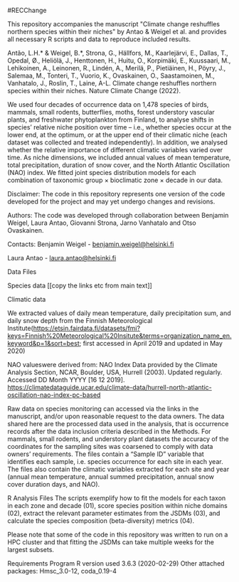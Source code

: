 #RECChange

This repository accompanies the manuscript "Climate change reshuffles northern species within their niches" by Antao & Weigel et al. and provides all necessary R scripts and data to reproduce included results.

Antão, L.H.* & Weigel, B.*, Strona, G., Hällfors, M., Kaarlejärvi, E., Dallas, T., Opedal, Ø., Heliölä, J., Henttonen, H., Huitu, O., Korpimäki, E., Kuussaari, M., Lehikoinen, A., Leinonen, R., Lindén, A., Merilä, P., Pietiäinen, H., Pöyry, J., Salemaa, M., Tonteri, T., Vuorio, K., Ovaskainen, O., Saastamoinen, M., Vanhatalo, J., Roslin, T., Laine, A-L. Climate change reshuffles northern species within their niches. Nature Climate Change (2022).


We used four decades of occurrence data on 1,478 species of birds, mammals, small rodents, butterflies, moths, forest understory vascular plants, and freshwater phytoplankton from Finland, to analyse shifts in species’ relative niche position over time – i.e., whether species occur at the lower end, at the optimum, or at the upper end of their climatic niche (each dataset was collected and treated independently). In addition, we analysed whether the relative importance of different climatic variables varied over time. As niche dimensions, we included annual values of mean temperature, total precipitation, duration of snow cover, and the North Atlantic Oscillation (NAO) index. We fitted joint species distribution models for each combination of taxonomic group × bioclimatic zone × decade in our data.

Disclaimer: The code in this repository represents one version of the code developed for the project and may yet undergo changes and revisions.

Authors: The code was developed through collaboration between Benjamin Weigel, Laura Antao, Giovanni Strona, Jarno Vanhatalo and Otso Ovaskainen.


Contacts:
Benjamin Weigel - benjamin.weigel@helsinki.fi

Laura Antao - laura.antao@helsinki.fi


Data Files

Species data
[[copy the links etc from main text]]


Climatic data

We extracted values of daily mean temperature, daily precipitation sum, and daily snow depth from the Finnish
Meteorological Institute(https://etsin.fairdata.fi/datasets/fmi?keys=Finnish%20Meteorological%20Insitute&terms=organization_name_en.keyword&p=1&sort=best; first accessed in April 2019 and updated in May 2020)

NAO valueswere derived from: NAO Index Data provided by the Climate Analysis Section, NCAR, Boulder, USA, Hurrell (2003). Updated regularly. Accessed DD Month YYYY [16 12 2019]. https://climatedataguide.ucar.edu/climate-data/hurrell-north-atlantic-oscillation-nao-index-pc-based


Raw data on species monitoring can accessed via the links in the manuscript, and/or upon reasonable request to the data owners.
The data shared here are the processed data used in the analysis, that is occurrence records after the data inclusion criteria described in the Methods.
For mammals, small rodents, and understory plant datasets the accuracy of the coordinates for the sampling sites was coarsened to comply with data owners’ requirements. The files contain a “Sample ID” variable that identifies each sample, i.e. species occurrence for each site in each year.
The files also contain the climatic variables extracted for each site and year (annual mean temperature, annual summed precipitation, annual snow cover duration days, and NAO).


R Analysis Files
The scripts exemplify how to fit the models for each taxon in each zone and decade (01), score species position within niche domains (02), extract the relevant parameter estimates from the JSDMs (03), and calculate the species composition (beta-diversity) metrics (04).

Please note that some of the code in this repository was written to run on a HPC cluster and that fitting the JSDMs can take multiple weeks for the largest subsets.

Requirements
Program R version used 3.6.3 (2020-02-29)
Other attached packages: Hmsc_3.0-12, coda_0.19-4 
